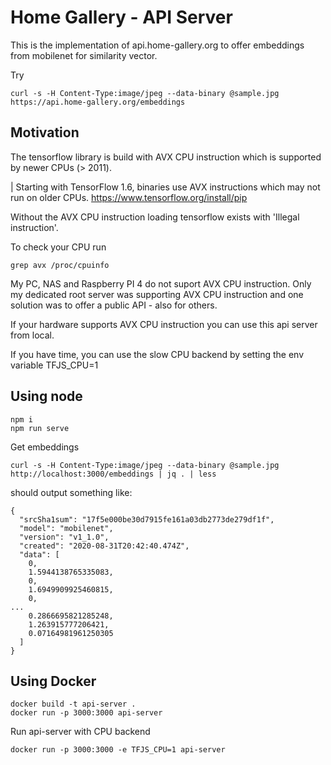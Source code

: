 # Home Gallery - API Server

This is the implementation of api.home-gallery.org to offer embeddings from mobilenet for similarity vector.

Try

```
curl -s -H Content-Type:image/jpeg --data-binary @sample.jpg https://api.home-gallery.org/embeddings
```

## Motivation

The tensorflow library is build with AVX CPU instruction which is supported by newer CPUs (> 2011).

| Starting with TensorFlow 1.6, binaries use AVX instructions which may not run on older CPUs.
https://www.tensorflow.org/install/pip

Without the AVX CPU instruction loading tensorflow exists with 'Illegal instruction'.

To check your CPU run

```
grep avx /proc/cpuinfo
```

My PC, NAS and Raspberry PI 4 do not suport AVX CPU instruction. Only my dedicated root server
was supporting AVX CPU instruction and one solution was to offer a public API - also for others.

If your hardware supports AVX CPU instruction you can use this api server from local.

If you have time, you can use the slow CPU backend by setting the env variable TFJS_CPU=1

## Using node

```
npm i
npm run serve
```

Get embeddings
```
curl -s -H Content-Type:image/jpeg --data-binary @sample.jpg http://localhost:3000/embeddings | jq . | less
```

should output something like:

```
{
  "srcSha1sum": "17f5e000be30d7915fe161a03db2773de279df1f",
  "model": "mobilenet",
  "version": "v1_1.0",
  "created": "2020-08-31T20:42:40.474Z",
  "data": [
    0,
    1.5944138765335083,
    0,
    1.6949909925460815,
    0,
...
    0.2866695821285248,
    1.263915777206421,
    0.07164981961250305
  ]
}
```

## Using Docker

```
docker build -t api-server .
docker run -p 3000:3000 api-server
```

Run api-server with CPU backend

```
docker run -p 3000:3000 -e TFJS_CPU=1 api-server
```
